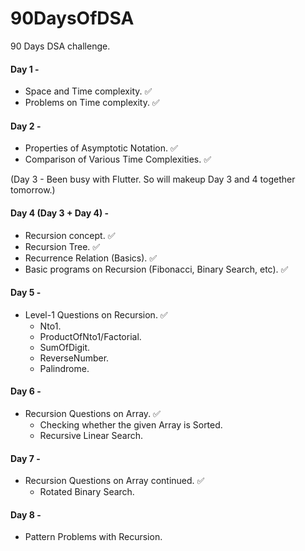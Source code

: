 # 90DaysOfDSA
90 Days DSA challenge.

#### Day 1 - 
- Space and Time complexity. ✅
- Problems on Time complexity. ✅

#### Day 2 -
- Properties of Asymptotic Notation. ✅
- Comparison of Various Time Complexities. ✅

(Day 3 - Been busy with Flutter. So will makeup Day 3 and 4 together tomorrow.) 

#### Day 4 (Day 3 + Day 4) -
- Recursion concept. ✅
- Recursion Tree. ✅
- Recurrence Relation (Basics). ✅
- Basic programs on Recursion (Fibonacci, Binary Search, etc). ✅

#### Day 5 -
- Level-1 Questions on Recursion. ✅
  - Nto1.
  - ProductOfNto1/Factorial.
  - SumOfDigit. 
  - ReverseNumber.
  - Palindrome.

#### Day 6 -
- Recursion Questions on Array. ✅
  - Checking whether the given Array is Sorted.
  - Recursive Linear Search.

#### Day 7 -
- Recursion Questions on Array continued. ✅
  - Rotated Binary Search.

#### Day 8 -
- Pattern Problems with Recursion. 
